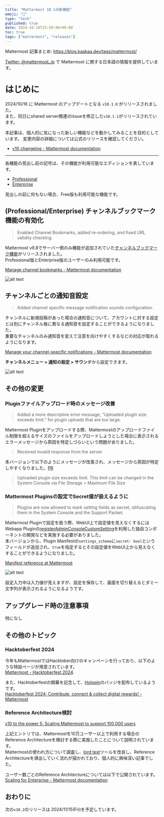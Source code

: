 ```yaml
---
title: "Mattermost 10.1の新機能"
emoji: "🎉"
type: "tech"
published: true
date: 2024-10-18T23:50:00+09:00
toc: true
tags: ["mattermost", "releases"]
---
```


Mattermost 記事まとめ: https://blog.kaakaa.dev/tags/mattermost/

[Twitter: @mattermost_jp](https://twitter.com/mattermost_jp) で Mattermost に関する日本語の情報を提供しています。

# はじめに

2024/10/16 に Mattermost のアップデートとなる `v10.1.0` がリリースされました。  
また、同日にshared server関連のIssueを修正した`v10.1.1`がリリースされています。

本記事は、個人的に気になった新しい機能などを動かしてみることを目的としています。
変更内容の詳細については公式のリリースを確認してください。

- [v10 changelog \- Mattermost documentation](https://docs.mattermost.com/about/mattermost-v10-changelog.html#release-v10-1-feature-release)

---

各機能の見出し前の記号は、その機能が利用可能なエディションを表しています。

- [Professional](https://mattermost.com/pricing/)
- [Enterprise](https://mattermost.com/pricing/)

見出しの前に何もない場合、Free版も利用可能な機能です。

## (Professional/Enterprise) チャンネルブックマーク機能の有効化

> Enabled Channel Bookmarks, added re-ordering, and fixed URL validity checking.

Mattermost v9.8でサーバー側のみ機能が追加されていた[チャンネルブックマーク機能](https://blog.kaakaa.dev/post/mattermost-releases-908/#%E3%83%81%E3%83%A3%E3%83%B3%E3%83%8D%E3%83%AB%E3%83%96%E3%83%83%E3%82%AF%E3%83%9E%E3%83%BC%E3%82%AF)がリリースされました。  
Professional版とEnterprise版のユーザーのみ利用可能です。

[Manage channel bookmarks \- Mattermost documentation](https://docs.mattermost.com/collaborate/manage-channel-bookmarks.html)

![alt text](https://blog.kaakaa.dev/images/posts/mattermost/releases-10.1/channels-bookmark.gif)

## チャンネルごとの通知音設定

> Added channel specific message notification sounds configuration.

チャンネルに新規投稿があった場合の通知音について、アカウントに対する設定とは別にチャンネル毎に異なる通知音を設定することができるようになりました。  
重要なチャンネルのみ通知音を変えて注意を向けやすくするなどの対応が取れるようになります。

[Manage your channel\-specific notifications \- Mattermost documentation](https://docs.mattermost.com/preferences/manage-your-channel-specific-notifications.html)

**チャンネルメニュー > 通知の設定 > サウンド**から設定できます。


![alt text](https://blog.kaakaa.dev/images/posts/mattermost/releases-10.1/channels-specified-notification-sound.gif)

## その他の変更

### Pluginファイルアップロード時のメッセージ改善

> Added a more descriptive error message, “Uploaded plugin size exceeds limit.” for plugin uploads that are too large.

Mattermost Pluginをアップロードする際、Mattermostのアップロードファイル制限を超えるサイズのファイルをアップロードしようとした場合に表示されるエラーメッセージから原因を特定しづらいという問題がありました。

> Received invalid response from the server

本バージョンで以下のようにメッセージが改善され、メッセージから原因が特定しやすくなりました。[PR](https://github.com/mattermost/mattermost/pull/26271)

> Uploaded plugin size exceeds limit. This limit can be changed in the System Console via File Storage > Maximum File Size

### Mattermost Pluginsの設定でSecret値が扱えるように

> Plugins are now allowed to mark setting fields as secret, obfuscating them in the System Console and the Support Packet.

Mattermost Pluginで設定を扱う際、WebUI上で設定値を見えなくするには Webapp Pluginの[registerAdminConsoleCustomSetting](https://developers.mattermost.com/integrate/reference/webapp/webapp-reference/#registerAdminConsoleCustomSetting)を利用した独自コンポーネントの開発などを実施する必要がありました。  
本バージョンから、Plugin Manifestの`settings_schema`に`secret: bool`というフィールドが追加され、`true`を指定するとその設定値をWebUI上から見えなくすることができるようになりました。

[Manifest reference at Mattermost](https://developers.mattermost.com/integrate/plugins/manifest-reference/)

![alt text](https://blog.kaakaa.dev/images/posts/mattermost/releases-10.1/plugins-secret-setting.png)

設定入力中は入力値が見えますが、設定を保存して、画面を切り替えるとダミー文字列が表示されるようになるようです。

## アップグレード時の注意事項

特になし

## その他のトピック

### Hacktoberfest 2024

今年もMattermostではHacktober向けのキャンペーンを行っており、以下のような特設ページが用意されています。  
[Mattermost \- Hacktoberfest 2024](https://mattermost.com/wp-content/uploads/2024/09/Hacktoberfest_Hero_Computer.png). 

また、Hacktoberfestの開幕を記念して、[Holopin](https://www.holopin.io/)のバッジを配布しているようです。  
[Hacktoberfest 2024: Contribute, connect & collect digital rewards\! \- Mattermost](https://mattermost.com/blog/hacktoberfest-2024/)

### Reference Architecture検討

[v10 to the power 5: Scaling Mattermost to support 100,000 users](https://mattermost.com/blog/scaling-mattermost-for-100000-users/)

上記エントリでは、Mattermostを10万ユーザー以上で利用する場合のReference Architectureを検討する際に実施したことについて説明されています。  
Mattermostの使われ方について調査し、[lord test](https://github.com/mattermost/mattermost-load-test-ng)ツールを改良し、Reference Architectureを導出していく流れが描かれており、個人的に興味深い記事でした。

ユーザー数ごとのReference Architectureについては以下で公開されています。  
[Scaling for Enterprise \- Mattermost documentation](https://docs.mattermost.com/scale/scaling-for-enterprise.html)


## おわりに

次の`v10.2`のリリースは 2024/11/15(Fri)を予定しています。  


